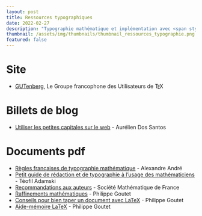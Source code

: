 ```yaml
---
layout: post
title: Ressources typographiques
date: 2022-02-27
description: "Typographie mathématique et implémentation avec <span style='position:relative;'>L</span><span style='position:relative; font-size:0.7em; top:-0.25em; right:0.33em;'>A</span><span style='position:relative; right:0.335em'>T</span><span style='position:relative; top:0.15em; right:0.51em;'>E</span><span style='position:relative; top:0em; right:0.685em;'>X</span>"
thumbnail: /assets/img/thumbnails/thumbnail_ressources_typographie.png
featured: false
---
```


# Site
- [GUTenberg](https://www.gutenberg-asso.fr/), Le Groupe francophone des Utilisateurs de <span style="position:relative;">T</span><span style="position:relative; top:0.15em; right:0.175em;">E</span><span style="position:relative; top:0em; right:0.35em;">X</span>

# Billets de blog

- [Utiliser les petites capitales sur le web](https://aureliendossantos.com/2023/small-caps) - Aurélien <span class='capitales'>Dos Santos</span>

# Documents <span class='capitales'>pdf</span>
- [Règles françaises de typographie mathématique](http://sgalex.free.fr/typo-maths_fr.pdf) - Alexandre <span class='capitales'>André</span>
- [Petit guide de rédaction et de typographie à l’usage des mathématiciens](https://tadamski.perso.math.cnrs.fr/ecrits/Redac_maths.pdf) - Téofil <span class='capitales'>Adamski</span>
- [Recommandations aux auteurs](https://ctan.math.illinois.edu/macros/latex/contrib/smflatex/smf-fdoc.pdf) - Société Mathématique de France
- [Raffinements mathématiques](http://pgoutet.free.fr/latex/seance_12/seance_12-ter.pdf) - Philippe <span class='capitales'>Goutet</span>
- [Conseils pour bien taper un document avec LaTeX](http://pgoutet.free.fr/latex/conseils_latex.pdf) - Philippe <span class='capitales'>Goutet</span>
- [Aide-mémoire LaTeX](http://pgoutet.free.fr/latex/aide-memoire.pdf) - Philippe <span class='capitales'>Goutet</span>